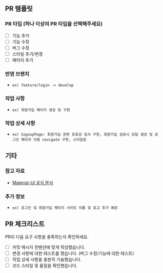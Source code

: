 ## PR 템플릿

### PR 타입 (하나 이상의 PR 타입을 선택해주세요)

- [ ] 기능 추가
- [ ] 기능 수정
- [ ] 버그 수정
- [ ] 스타일 추가/변경
- [ ] 페이지 추가

### 반영 브랜치

- `ex) feature/login -> develop`

### 작업 사항

- `ex) 회원가입 페이지 생성 및 구현`

### 작업 상세 사항

- `ex) SignupPage: 회원가입 관련 유효성 검사 구현, 회원가입 성공시 모달 생성 및 로그인 페이지 이동 navigate 구현, 스타일링`

## 기타

### 참고 자료
- [Material-UI 공식 문서](https://mui.com/)

### 추가 정보

- `ex) 로그인 및 회원가입 페이지 사이트 이름 및 로고 추가 예정`

## PR 체크리스트

PR이 다음 요구 사항을 충족하는지 확인하세요.

- [ ] 커밋 메시지 컨벤션에 맞게 작성했습니다.
- [ ] 변경 사항에 대한 테스트를 했습니다. (버그 수정/기능에 대한 테스트)
- [ ] 작업 상세 사항을 충분히 기술했습니다.
- [ ] 코드 스타일 및 품질을 확인했습니다.
